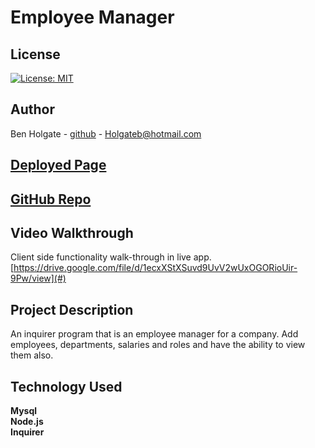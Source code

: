 # Employee Manager



## License

[![License: MIT](https://img.shields.io/badge/License-MIT-yellow.svg)](https://opensource.org/licenses/MIT)

## Author

Ben Holgate - [github](https://github.com/) - Holgateb@hotmail.com <br>

## [Deployed Page]()


## [GitHub Repo](https://github.com/holgateb/employee-manager)

## Video Walkthrough

Client side functionality walk-through in live app.
<br> [https://drive.google.com/file/d/1ecxXStXSuvd9UvV2wUxOGORioUir-9Pw/view](#)

## Project Description

An inquirer program that is an employee manager for a company. Add employees, departments, salaries and roles and have the ability to view them also.

## Technology Used

**Mysql** <br>
**Node.js** <br>
**Inquirer** <br>
